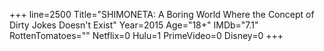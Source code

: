 +++
line=2500
Title="SHIMONETA: A Boring World Where the Concept of Dirty Jokes Doesn't Exist"
Year=2015
Age="18+"
IMDb="7.1"
RottenTomatoes=""
Netflix=0
Hulu=1
PrimeVideo=0
Disney=0
+++

